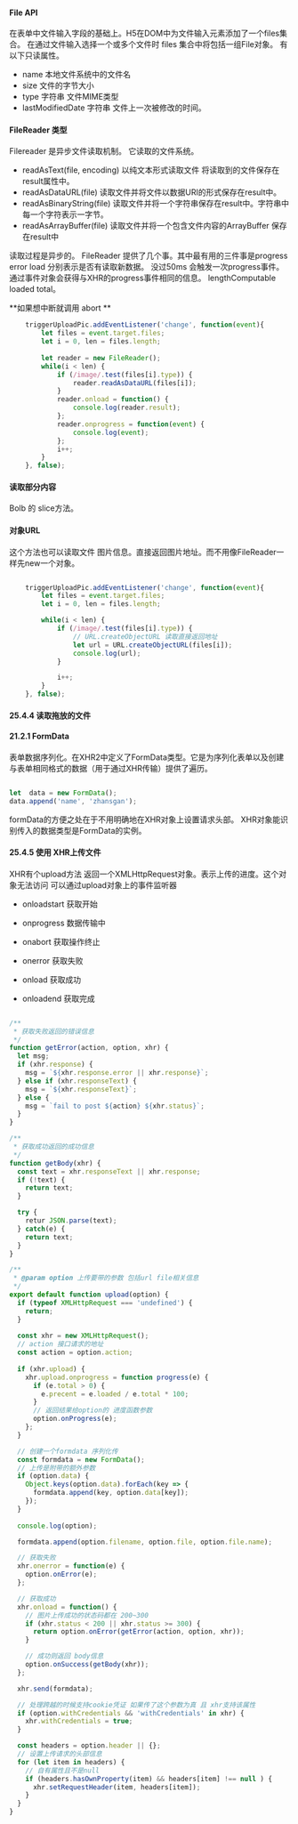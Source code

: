 #### File API



在表单中文件输入字段的基础上。H5在DOM中为文件输入元素添加了一个files集合。 在通过文件输入选择一个或多个文件时 files 集合中将包括一组File对象。 有以下只读属性。



* name 本地文件系统中的文件名
* size 文件的字节大小
* type 字符串 文件MIME类型
* lastModifiedDate 字符串 文件上一次被修改的时间。





#### FileReader 类型

Filereader 是异步文件读取机制。 它读取的文件系统。



* readAsText(file, encoding) 以纯文本形式读取文件 将读取到的文件保存在result属性中。
* readAsDataURL(file) 读取文件并将文件以数据URI的形式保存在result中。
* readAsBinaryString(file) 读取文件并将一个字符串保存在result中。字符串中每一个字符表示一字节。
* readAsArrayBuffer(file) 读取文件并将一个包含文件内容的ArrayBuffer 保存在result中



读取过程是异步的。 FileReader 提供了几个事。其中最有用的三件事是progress error load 分别表示是否有读取新数据。 没过50ms 会触发一次progress事件。 通过事件对象会获得与XHR的progress事件相同的信息。 lengthComputable loaded total。

**如果想中断就调用 abort **



```javascript
	triggerUploadPic.addEventListener('change', function(event){
		let files = event.target.files;
		let i = 0, len = files.length;
	
		let reader = new FileReader();
		while(i < len) {
			if (/image/.test(files[i].type)) {
				reader.readAsDataURL(files[i]);
			}
			reader.onload = function() {
				console.log(reader.result);
			};
			reader.onprogress = function(event) {
				console.log(event);
			};
			i++;
		}
	}, false);
```





#### 读取部分内容

Bolb 的 slice方法。





#### 对象URL

这个方法也可以读取文件 图片信息。直接返回图片地址。而不用像FileReader一样先new一个对象。

```javascript

	triggerUploadPic.addEventListener('change', function(event){
		let files = event.target.files;
		let i = 0, len = files.length;

		while(i < len) {
			if (/image/.test(files[i].type)) {
				// URL.createObjectURL 读取直接返回地址
				let url = URL.createObjectURL(files[i]);
				console.log(url);
			}

			i++;
		}
	}, false);
```





#### 25.4.4 读取拖放的文件





####  21.2.1 FormData 

表单数据序列化。在XHR2中定义了FormData类型。它是为序列化表单以及创建与表单相同格式的数据（用于通过XHR传输）提供了遍历。 

```javascript

let  data = new FormData();
data.append('name', 'zhansgan');


```

formData的方便之处在于不用明确地在XHR对象上设置请求头部。 XHR对象能识别传入的数据类型是FormData的实例。 



#### 25.4.5 使用 XHR上传文件





XHR有个upload方法 返回一个XMLHttpRequest对象。表示上传的进度。这个对象无法访问 可以通过upload对象上的事件监听器

* onloadstart 	获取开始

* onprogress    数据传输中

* onabort         获取操作终止

* onerror         获取失败

* onload           获取成功

* onloadend    获取完成


```javascript

/**
 * 获取失败返回的错误信息
 */
function getError(action, option, xhr) {
  let msg;
  if (xhr.response) {
    msg = `${xhr.response.error || xhr.response}`;
  } else if (xhr.responseText) {
    msg = `${xhr.responseText}`;
  } else {
    msg = `fail to post ${action} ${xhr.status}`;
  }
}

/**
 * 获取成功返回的成功信息
 */
function getBody(xhr) {
  const text = xhr.responseText || xhr.response;
  if (!text) {
    return text;
  }

  try {
    retur JSON.parse(text);
  } catch(e) {
    return text;
  }
}

/**
 * @param option 上传要带的参数 包括url file相关信息
 */
export default function upload(option) {
  if (typeof XMLHttpRequest === 'undefined') {
    return;
  }
  
  const xhr = new XMLHttpRequest();
  // action 接口请求的地址
  const action = option.action;
  
  if (xhr.upload) {
    xhr.upload.onprogress = function progress(e) {
      if (e.total > 0) {
        e.precent = e.loaded / e.total * 100;
      }
      // 返回结果给option的 进度函数参数
      option.onProgress(e);
    };
  }

  // 创建一个formdata 序列化传
  const formdata = new FormData();
  // 上传是附带的额外参数
  if (option.data) {
    Object.keys(option.data).forEach(key => {
      formdata.append(key, option.data[key]);
    });
  }
  
  console.log(option);

  formdata.append(option.filename, option.file, option.file.name);

  // 获取失败
  xhr.onerror = function(e) {
    option.onError(e);
  };

  // 获取成功
  xhr.onload = function() {
    // 图片上传成功的状态码都在 200~300
    if (xhr.status < 200 || xhr.status >= 300) {
      return option.onError(getError(action, option, xhr));
    }

    // 成功则返回 body信息
    option.onSuccess(getBody(xhr));
  };

  xhr.send(formdata);

  // 处理跨越的时候支持cookie凭证 如果传了这个参数为真 且 xhr支持该属性
  if (option.withCredentials && 'withCredentials' in xhr) {
    xhr.withCredentials = true;
  }

  const headers = option.header || {};
  // 设置上传请求的头部信息
  for (let item in headers) {
    // 自有属性且不是null
    if (headers.hasOwnProperty(item) && headers[item] !== null ) {
      xhr.setRequestHeader(item, headers[item]);
    }
  }
}
```





















